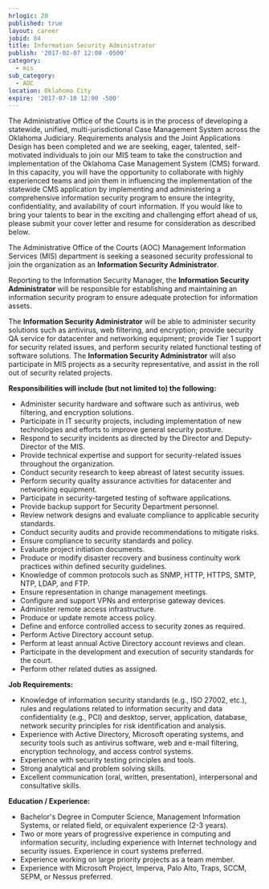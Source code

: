 ```yaml
---
hrlogic: 20
published: true
layout: career
jobid: 84
title: Information Security Administrator
publish: '2017-02-07 12:00 -0500'
category:
  - mis
sub_category:
  - AOC
location: Oklahoma City
expire: '2017-07-10 12:00 -500'
---
```

<p>The Administrative Office of the Courts is in the process of developing a statewide, unified, multi-jurisdictional Case Management System across the Oklahoma Judiciary.  Requirements analysis and the Joint Applications Design has been completed and we are seeking, eager, talented, self-motivated individuals to join our MIS team to take the construction and implementation of the Oklahoma Case Management System (CMS) forward.  In this capacity, you will have the opportunity to collaborate with  highly experienced teams and join them in influencing the implementation of the statewide CMS application by implementing and administering a comprehensive information security program to ensure the integrity, confidentiality, and availability of court information.  If you would like to bring your talents to bear in the exciting and challenging effort ahead of us, please submit your cover letter and resume for consideration as described below.</p>
<p>The Administrative Office of the Courts (AOC) Management Information Services (MIS) department is seeking a seasoned security professional to join the organization as an <strong>Information Security Administrator</strong>.  
</p>
<p>Reporting to the Information Security Manager, the <strong>Information Security Administrator</strong> will be responsible for establishing and maintaining an information security program to ensure adequate protection for information assets.  
</p>
<p>The <strong>Information Security Administrator</strong> will be able to administer security solutions such as antivirus, web filtering, and encryption; provide security QA service for datacenter and networking equipment; provide Tier 1 support for security related issues, and perform security related functional testing of software solutions. The <strong>Information Security Administrator</strong> will also participate in MIS projects as a security representative, and assist in the roll out of security related projects.  
</p>
<p><strong>Responsibilities will include (but not limited to) the following:</strong></p>
<ul>
<li>Administer security hardware and software such as antivirus, web filtering, and encryption solutions. </li>
<li>Participate in IT security projects, including implementation of new technologies and efforts to improve general security posture. </li>
<li>Respond to security incidents as directed by the Director and Deputy-Director of the MIS. </li>
<li>Provide technical expertise and support for security-related issues throughout the organization. </li>
<li>Conduct security research to keep abreast of latest security issues. </li>
<li>Perform security quality assurance activities for datacenter and networking equipment.</li>
<li>Participate in security-targeted testing of software applications.</li>
<li>Provide backup support for Security Department personnel.</li>
<li>Review network designs and evaluate compliance to applicable security standards.</li>
<li>Conduct security audits and provide recommendations to mitigate risks.</li>
<li>Ensure compliance to security standards and policy.</li>
<li>Evaluate project initiation documents.</li>
<li>Produce or modify disaster recovery and business continuity work practices within defined security guidelines.</li>
<li>Knowledge of common protocols such as SNMP, HTTP, HTTPS, SMTP, NTP, LDAP, and FTP.</li>
<li>Ensure representation in change management meetings.</li>
<li>Configure and support VPNs and enterprise gateway devices.</li>
<li>Administer remote access infrastructure.</li>
<li>Produce or update remote access policy.</li>
<li>Define and enforce controlled access to security zones as required.</li>
<li>Perform Active Directory account setup.</li>
<li>Perform at least annual Active Directory account reviews and clean.</li>
<li>Participate in the development and execution of security standards for the court.</li>
<li>Perform other related duties as assigned. </li>
</ul>
<p><strong>Job Requirements:</strong></p>
<ul>
<li>Knowledge of information security standards (e.g., ISO 27002, etc.), rules and regulations related to information security and data confidentiality (e.g., PCI) and desktop, server, application, database, network security principles for risk identification and analysis. </li>
<li>Experience with Active Directory, Microsoft operating systems, and security tools such as antivirus software, web and e-mail filtering, encryption technology, and access control systems.  
</li>
<li>Experience with security testing principles and tools.</li>
<li>Strong analytical and problem solving skills. </li>
<li>Excellent communication (oral, written, presentation), interpersonal and consultative skills. </li>
</ul>
<p><strong>Education / Experience:</strong></p>
<ul>
<li>Bachelor's Degree in Computer Science, Management Information Systems, or related field, or equivalent experience (2-3 years).  
</li>
<li>Two or more years of progressive experience in computing and information security, including experience with Internet technology and security issues.  Experience in court systems preferred. </li>
<li>Experience working on large priority projects as a team member. </li>
<li>Experience with Microsoft Project, Imperva, Palo Alto, Traps, SCCM, SEPM, or Nessus preferred.</li></ul>
